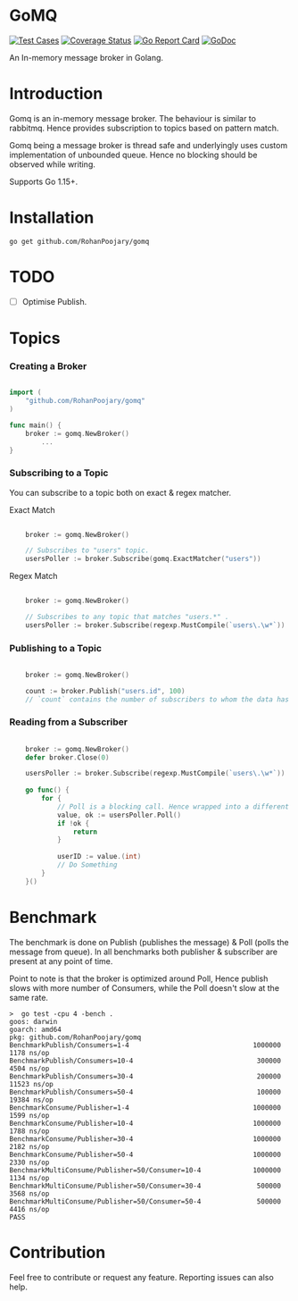 # GoMQ
[![Test Cases](https://github.com/RohanPoojary/gomq/actions/workflows/run-tests.yml/badge.svg)](https://github.com/RohanPoojary/gomq/actions/workflows/run-tests.yml)
[![Coverage Status](https://coveralls.io/repos/github/RohanPoojary/gomq/badge.svg?branch=master)](https://coveralls.io/github/RohanPoojary/gomq?branch=master)
[![Go Report Card](https://goreportcard.com/badge/github.com/RohanPoojary/gomq)](https://goreportcard.com/report/github.com/RohanPoojary/gomq)
[![GoDoc](https://godoc.org/github.com/RohanPoojary/gomq?status.svg)](https://godoc.org/github.com/RohanPoojary/gomq)

An In-memory message broker in Golang.

# Introduction
Gomq is an in-memory message broker. The behaviour is similar to rabbitmq. 
Hence provides subscription to topics based on pattern match.

Gomq being a message broker is thread safe and underlyingly uses custom implementation of unbounded queue.
Hence no blocking should be observed while writing.

Supports Go 1.15+.

# Installation
```shell script
go get github.com/RohanPoojary/gomq
```

# TODO
- [ ] Optimise Publish.

# Topics

### Creating a Broker
```go script

import (
	"github.com/RohanPoojary/gomq"
)

func main() {
	broker := gomq.NewBroker()
        ...
}


```

### Subscribing to a Topic
You can subscribe to a topic both on exact & regex matcher.

Exact Match
```go script
    
    broker := gomq.NewBroker()

    // Subscribes to "users" topic.
    usersPoller := broker.Subscribe(gomq.ExactMatcher("users"))


```

Regex Match
```go script
    
    broker := gomq.NewBroker()

    // Subscribes to any topic that matches "users.*" .
    usersPoller := broker.Subscribe(regexp.MustCompile(`users\.\w*`))

```

### Publishing to a Topic

```go script
    
    broker := gomq.NewBroker()

    count := broker.Publish("users.id", 100)
    // `count` contains the number of subscribers to whom the data has been published

```

### Reading from a Subscriber

```go script
    
    broker := gomq.NewBroker()
    defer broker.Close(0)

    usersPoller := broker.Subscribe(regexp.MustCompile(`users\.\w*`))
    
    go func() {
        for {
            // Poll is a blocking call. Hence wrapped into a different routine.
            value, ok := usersPoller.Poll()
            if !ok {
                return
            }
    
            userID := value.(int)
            // Do Something
        }
    }()


```

# Benchmark
The benchmark is done on Publish (publishes the message) & Poll (polls the message from queue).
In all benchmarks both publisher & subscriber are present at any point of time. 

Point to note is that the broker is optimized around Poll, Hence publish slows with more number of
Consumers, while the Poll doesn't slow at the same rate.

```shell script
>  go test -cpu 4 -bench .
goos: darwin
goarch: amd64
pkg: github.com/RohanPoojary/gomq
BenchmarkPublish/Consumers=1-4         	                     1000000	      1178 ns/op
BenchmarkPublish/Consumers=10-4        	                      300000	      4504 ns/op
BenchmarkPublish/Consumers=30-4        	                      200000	     11523 ns/op
BenchmarkPublish/Consumers=50-4        	                      100000	     19384 ns/op
BenchmarkConsume/Publisher=1-4         	                     1000000	      1599 ns/op
BenchmarkConsume/Publisher=10-4        	                     1000000	      1788 ns/op
BenchmarkConsume/Publisher=30-4        	                     1000000	      2182 ns/op
BenchmarkConsume/Publisher=50-4        	                     1000000	      2330 ns/op
BenchmarkMultiConsume/Publisher=50/Consumer=10-4         	 1000000	      1134 ns/op
BenchmarkMultiConsume/Publisher=50/Consumer=30-4         	  500000	      3568 ns/op
BenchmarkMultiConsume/Publisher=50/Consumer=50-4         	  500000	      4416 ns/op
PASS
```

# Contribution
Feel free to contribute or request any feature. Reporting issues can also help.

